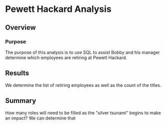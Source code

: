 # Pewett Hackard Analysis

## Overview
### Purpose
The purpose of this analysis is to use SQL to assist Bobby and his manager determine which employees are retiring at Pewett Hackard.

## Results
We determine the list of retiring employees as well as the count of the titles.

## Summary
How many roles will need to be filled as the "silver tsunami" begins to make an impact?
We can determine that 
